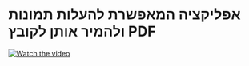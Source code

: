 # אפליקציה המאפשרת להעלות תמונות ולהמיר אותן לקובץ PDF

[![Watch the video](https://i.imgur.com/Ig5UeJv.jpeg "המרת תמונות לקובץ PDF")](https://youtu.be/xj8COkST--8)

